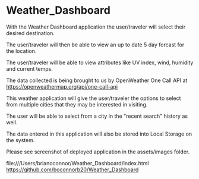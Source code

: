 # Weather_Dashboard

With the Weather Dashboard application the user/traveler will select their desired destination.

The user/traveler will then be able to view an up to date 5 day forcast for the location. 

The user/traveler will be able to view attributes like UV index, wind, humidity and current temps. 

The data collected is being brought to us by OpenWeather One Call API at https://openweathermap.org/api/one-call-api 

This weather application will give the user/traveler the options to select from multiple cities that they may be interested in visiting. 




The user will be able to select from a city in the "recent search" history as well. 

The data entered in this application will also be stored into Local Storage on the system. 

Please see screenshot of deployed application in the assets/images folder. 





file:///Users/brianoconnor/Weather_Dashboard/index.html
https://github.com/boconnorb20/Weather_Dashboard
